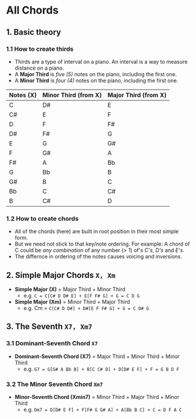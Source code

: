 # All Chords

## 1. Basic theory

### 1.1 How to create thirds

- Thirds are a type of interval on a piano. An interval is a way to measure distance on a piano.
- A **Major Third** is _five (5)_ notes on the piano, including the first one.
- A **Minor Third** is _four (4)_ notes on the piano, including the first one.

| Notes (X) | Minor Third (from X) | Major Third (from X) |
| --------- | -------------------- | -------------------- |
| C         | D#                   | E                    |
| C#        | E                    | F                    |
| D         | F                    | F#                   |
| D#        | F#                   | G                    |
| E         | G                    | G#                   |
| F         | G#                   | A                    |
| F#        | A                    | Bb                   |
| G         | Bb                   | B                    |
| G#        | B                    | C                    |
| Bb        | C                    | C#                   |
| B         | C#                   | D                    |

### 1.2 How to create chords

- All of the chords (here) are built in root position in their most simple form.
- But we need not stick to that key/note ordering. For example: A chord of C could be _any combination_ of any number (> 1) of's _C's_, _D's_ and _E's_.
- The differnce in ordering of the notes causes voicing and inversions.

## 2. Simple Major Chords `X, Xm`

- **Simple Major (X)** = Major Third + Minor Third
  - e.g. `C = C[C# D D# E] + E[F F# G] + G = C D G`
- **Simple Major (Xm)** = Minor Third + Major Third
  - e.g. Cm = `C[C# D D#] + D#[E F F# G] + G = C D# G`
  
## 3. The Seventh `X7, Xm7`

### 3.1 Dominant-Seventh Chord `X7`

- **Dominant-Seventh Chord (X7)** = Major Third + Minor Third + Minor Third
  - e.g. `G7 = G[G# A Bb B] + B[C C# D] + D[D# E F] + F = G B D F`

### 3.2 The Minor Seventh Chord `Xm7`

- **Minor-Seventh Chord (Xmin7)** = Minor Third + Major Third + Minor Third
  - e.g. `Dm7 = D[D# E F] + F[F# G G# A] + A[Bb B C] + C = D F A C`
